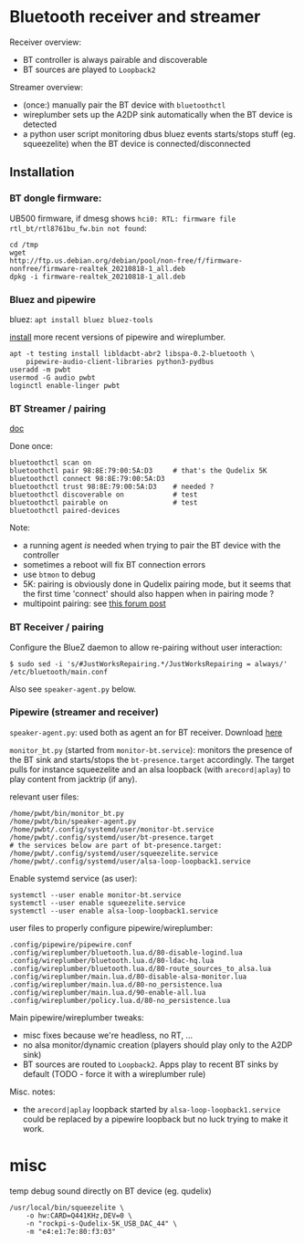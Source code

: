 # Bluetooth receiver and streamer

Receiver overview:
- BT controller is always pairable and discoverable
- BT sources are played to `Loopback2`

Streamer overview:

- (once:) manually pair the BT device with `bluetoothctl`
- wireplumber sets up the A2DP sink automatically when the BT device is detected
- a python user script monitoring dbus bluez events starts/stops stuff (eg.
  squeezelite) when the BT device is connected/disconnected

## Installation

### BT dongle firmware:

UB500 firmware, if dmesg shows
`hci0: RTL: firmware file rtl_bt/rtl8761bu_fw.bin not found`:

```
cd /tmp
wget
http://ftp.us.debian.org/debian/pool/non-free/f/firmware-nonfree/firmware-realtek_20210818-1_all.deb
dpkg -i firmware-realtek_20210818-1_all.deb
```

### Bluez and pipewire

bluez: `apt install bluez bluez-tools`

[install](pipewire_debian_testing.md) more recent versions of pipewire and
wireplumber.

```
apt -t testing install libldacbt-abr2 libspa-0.2-bluetooth \
    pipewire-audio-client-libraries python3-pydbus
useradd -m pwbt
usermod -G audio pwbt
loginctl enable-linger pwbt
```

### BT Streamer / pairing

[doc](https://www.makeuseof.com/manage-bluetooth-linux-with-bluetoothctl/)

Done once:

```
bluetoothctl scan on
bluetoothctl pair 98:8E:79:00:5A:D3     # that's the Qudelix 5K
bluetoothctl connect 98:8E:79:00:5A:D3
bluetoothctl trust 98:8E:79:00:5A:D3    # needed ?
bluetoothctl discoverable on            # test
bluetoothctl pairable on                # test
bluetoothctl paired-devices
```

Note:

- a running agent *is* needed when trying to pair the BT device with the
  controller
- sometimes a reboot will fix BT connection errors
- use `btmon` to debug
- 5K: pairing is obviously done in Qudelix pairing mode, but it seems that the
  first time 'connect' should also happen when in pairing mode ?
- multipoint pairing: see [this forum
  post](https://forum.qudelix.com/post/having-trouble-getting-multipoint-pairing-between-my-ipad-pro-and-my-iphone-12-max-12380165)


### BT Receiver / pairing

Configure the BlueZ daemon to allow re-pairing without user interaction:

```
$ sudo sed -i 's/#JustWorksRepairing.*/JustWorksRepairing = always/' /etc/bluetooth/main.conf
```

Also see `speaker-agent.py` below.


### Pipewire (streamer and receiver)

`speaker-agent.py`: used both as agent an for BT receiver. Download 
[here](https://github.com/fdanis-oss/pw_wp_bluetooth_rpi_speaker)

`monitor_bt.py` (started from `monitor-bt.service`): monitors the presence of
the BT sink and starts/stops the `bt-presence.target` accordingly. The target
pulls for instance squeezelite and an alsa loopback (with `arecord|aplay`) to
play content from jacktrip (if any).

relevant user files:

```
/home/pwbt/bin/monitor_bt.py
/home/pwbt/bin/speaker-agent.py
/home/pwbt/.config/systemd/user/monitor-bt.service
/home/pwbt/.config/systemd/user/bt-presence.target
# the services below are part of bt-presence.target:
/home/pwbt/.config/systemd/user/squeezelite.service
/home/pwbt/.config/systemd/user/alsa-loop-loopback1.service
```

Enable systemd service (as user):

```
systemctl --user enable monitor-bt.service
systemctl --user enable squeezelite.service
systemctl --user enable alsa-loop-loopback1.service
```

user files to properly configure pipewire/wireplumber:

```
.config/pipewire/pipewire.conf
.config/wireplumber/bluetooth.lua.d/80-disable-logind.lua
.config/wireplumber/bluetooth.lua.d/80-ldac-hq.lua
.config/wireplumber/bluetooth.lua.d/80-route_sources_to_alsa.lua
.config/wireplumber/main.lua.d/80-disable-alsa-monitor.lua
.config/wireplumber/main.lua.d/80-no_persistence.lua
.config/wireplumber/main.lua.d/90-enable-all.lua
.config/wireplumber/policy.lua.d/80-no_persistence.lua
```

Main pipewire/wireplumber tweaks:

- misc fixes because we're headless, no RT, ...
- no alsa monitor/dynamic creation (players should play only to the A2DP sink)
- BT sources are routed to `Loopback2`. Apps play to recent BT sinks by default
  (TODO - force it with a wireplumber rule)

Misc. notes:

- the `arecord|aplay` loopback started by `alsa-loop-loopback1.service` could
  be replaced by a pipewire loopback but no luck trying to make it work.


# misc

temp debug sound directly on BT device (eg. qudelix)

```
/usr/local/bin/squeezelite \
    -o hw:CARD=Q441KHz,DEV=0 \
    -n "rockpi-s-Qudelix-5K_USB_DAC_44" \
    -m "e4:e1:7e:80:f3:03"
```
